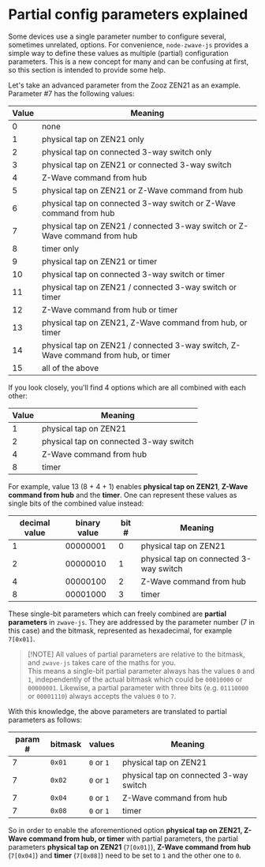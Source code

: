# Partial config parameters explained

Some devices use a single parameter number to configure several, sometimes unrelated, options. For convenience, `node-zwave-js` provides a simple way to define these values as multiple (partial) configuration parameters. This is a new concept for many and can be confusing at first, so this section is intended to provide some help.

Let's take an advanced parameter from the Zooz ZEN21 as an example. Parameter #7 has the following values:

| Value | Meaning                                                                           |
| ----- | --------------------------------------------------------------------------------- |
| 0     | none                                                                              |
| 1     | physical tap on ZEN21 only                                                        |
| 2     | physical tap on connected 3-way switch only                                       |
| 3     | physical tap on ZEN21 or connected 3-way switch                                   |
| 4     | Z-Wave command from hub                                                           |
| 5     | physical tap on ZEN21 or Z-Wave command from hub                                  |
| 6     | physical tap on connected 3-way switch or Z-Wave command from hub                 |
| 7     | physical tap on ZEN21 / connected 3-way switch or Z-Wave command from hub         |
| 8     | timer only                                                                        |
| 9     | physical tap on ZEN21 or timer                                                    |
| 10    | physical tap on connected 3-way switch or timer                                   |
| 11    | physical tap on ZEN21 / connected 3-way switch or timer                           |
| 12    | Z-Wave command from hub or timer                                                  |
| 13    | physical tap on ZEN21, Z-Wave command from hub, or timer                          |
| 14    | physical tap on ZEN21 / connected 3-way switch, Z-Wave command from hub, or timer |
| 15    | all of the above                                                                  |

If you look closely, you'll find 4 options which are all combined with each other:

| Value | Meaning                                |
| ----- | -------------------------------------- |
| 1     | physical tap on ZEN21                  |
| 2     | physical tap on connected 3-way switch |
| 4     | Z-Wave command from hub                |
| 8     | timer                                  |

For example, value 13 (8 + 4 + 1) enables **physical tap on ZEN21**, **Z-Wave command from hub** and the **timer**. One can represent these values as single bits of the combined value instead:

| decimal value | binary value | bit # | Meaning                                |
| ------------- | ------------ | ----- | -------------------------------------- |
| 1             | 00000001     | 0     | physical tap on ZEN21                  |
| 2             | 00000010     | 1     | physical tap on connected 3-way switch |
| 4             | 00000100     | 2     | Z-Wave command from hub                |
| 8             | 00001000     | 3     | timer                                  |

These single-bit parameters which can freely combined are **partial parameters** in `zwave-js`. They are addressed by the parameter number (7 in this case) and the bitmask, represented as hexadecimal, for example `7[0x01]`.

> [!NOTE] All values of partial parameters are relative to the bitmask, and `zwave-js` takes care of the maths for you.  
> This means a single-bit partial parameter always has the values `0` and `1`, independently of the actual bitmask which could be `00010000` or `00000001`. Likewise, a partial parameter with three bits (e.g. `01110000` or `00001110`) always accepts the values `0` to `7`.

With this knowledge, the above parameters are translated to partial parameters as follows:

| param # | bitmask | values     | Meaning                                |
| ------- | ------- | ---------- | -------------------------------------- |
| 7       | `0x01`  | `0` or `1` | physical tap on ZEN21                  |
| 7       | `0x02`  | `0` or `1` | physical tap on connected 3-way switch |
| 7       | `0x04`  | `0` or `1` | Z-Wave command from hub                |
| 7       | `0x08`  | `0` or `1` | timer                                  |

So in order to enable the aforementioned option **physical tap on ZEN21, Z-Wave command from hub, or timer** with partial parameters, the partial parameters **physical tap on ZEN21** (`7[0x01]`), **Z-Wave command from hub** (`7[0x04]`) and **timer** (`7[0x08]`) need to be set to `1` and the other one to `0`.
